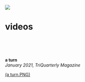 [![](code.jpeg)](../index.html)

# videos
<br><br><br>

**a turn** <br>
<em> January 2021, TriQuarterly Magazine </em>

[(a turn.PNG)](https://www.triquarterly.org/issues/issue-159/turn)